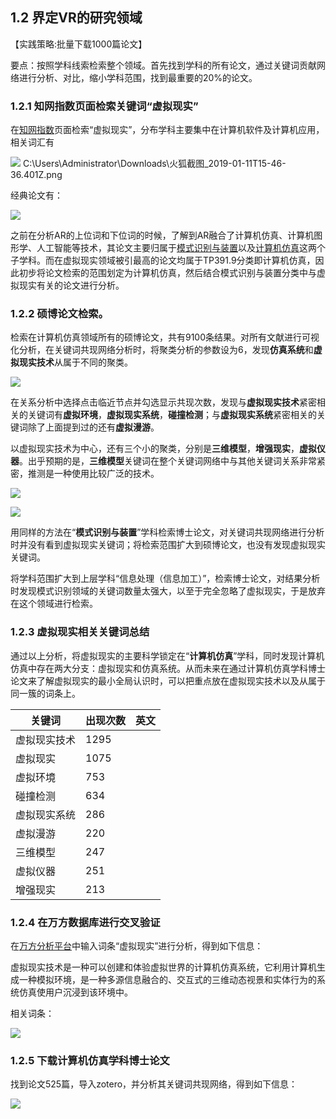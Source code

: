 ## 1.2 界定VR的研究领域

【实践策略:批量下载1000篇论文】

要点：按照学科线索检索整个领域。首先找到学科的所有论文，通过关键词贡献网络进行分析、对比，缩小学科范围，找到最重要的20%的论文。



### 1.2.1 知网指数页面检索关键词“虚拟现实”

在[知网指数](http://kns.cnki.net/kns/brief/default_result.aspx?islist=1&code=CIDX&singleDBName=%E6%8C%87%E6%95%B0)页面检索“虚拟现实”，分布学科主要集中在计算机软件及计算机应用，相关词汇有

![](C:\Users\Administrator\Downloads\火狐截图_2019-01-11T15-46-36.401Z.png)
C:\Users\Administrator\Downloads\火狐截图_2019-01-11T15-46-36.401Z.png

经典论文有：

![](C:\Users\Administrator\Downloads\知网-经典论文.png)



之前在分析AR的上位词和下位词的时候，了解到AR融合了计算机仿真、计算机图形学、人工智能等技术，其论文主要归属于[模式识别与装置](javascript:void(0);)以及[计算机仿真](javascript:void(0);)这两个子学科。而在虚拟现实领域被引最高的论文均属于TP391.9分类即计算机仿真，因此初步将论文检索的范围划定为计算机仿真，然后结合模式识别与装置分类中与虚拟现实有关的论文进行分析。



### 1.2.2 硕博论文检索。

检索在计算机仿真领域所有的硕博论文，共有9100条结果。对所有文献进行可视化分析，在关键词共现网络分析时，将聚类分析的参数设为6，发现**仿真系统**和**虚拟现实技术**从属于不同的聚类。

![](C:\Users\Administrator\Downloads\计算机仿真全部硕博论文.png)



在关系分析中选择点击临近节点并勾选显示共现次数，发现与**虚拟现实技术**紧密相关的关键词有**虚拟环境**，**虚拟现实系统**，**碰撞检测**；与**虚拟现实系统**紧密相关的关键词除了上面提到过的还有**虚拟漫游**。

以虚拟现实技术为中心，还有三个小的聚类，分别是**三维模型**，**增强现实**，**虚拟仪器**。出乎预期的是，**三维模型**关键词在整个关键词网络中与其他关键词关系非常紧密，推测是一种使用比较广泛的技术。

![](C:\Users\Administrator\Downloads\计算机仿真现实共现次数.png)

![](C:\Users\Administrator\Downloads\三维模型.png)

用同样的方法在“**模式识别与装置**”学科检索博士论文，对关键词共现网络进行分析时并没有看到虚拟现实关键词；将检索范围扩大到硕博论文，也没有发现虚拟现实关键词。

将学科范围扩大到上层学科“信息处理（信息加工）”，检索博士论文，对结果分析时发现模式识别领域的关键词数量太强大，以至于完全忽略了虚拟现实，于是放弃在这个领域进行检索。



### 1.2.3 虚拟现实相关关键词总结 

通过以上分析，将虚拟现实的主要科学锁定在“**计算机仿真**”学科，同时发现计算机仿真中存在两大分支：虚拟现实和仿真系统。从而未来在通过计算机仿真学科博士论文来了解虚拟现实的最小全局认识时，可以把重点放在虚拟现实技术以及从属于同一簇的词条上。

| 关键词       | 出现次数 | 英文 |
| ------------ | -------- | ---- |
| 虚拟现实技术 | 1295     |      |
| 虚拟现实     | 1075     |      |
| 虚拟环境     | 753      |      |
| 碰撞检测     | 634      |      |
| 虚拟现实系统 | 286      |      |
| 虚拟漫游     | 220      |      |
| 三维模型     | 247      |      |
| 虚拟仪器     | 251      |      |
| 增强现实     | 213      |      |



### 1.2.4 在万方数据库进行交叉验证

在[万方分析平台](http://miner.wanfangdata.com.cn/)中输入词条“虚拟现实”进行分析，得到如下信息：

虚拟现实技术是一种可以创建和体验虚拟世界的计算机仿真系统，它利用计算机生成一种模拟环境，是一种多源信息融合的、交互式的三维动态视景和实体行为的系统仿真使用户沉浸到该环境中。

相关词条：

![](C:\Users\Administrator\Downloads\万方-相关主题词.png)







### 1.2.5 下载**计算机仿真**学科博士论文

找到论文525篇，导入zotero，并分析其关键词共现网络，得到如下信息：

![](C:\Users\Administrator\Downloads\知网-计算机仿真-博士.png)

